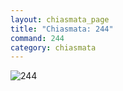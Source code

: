 ```yaml
---
layout: chiasmata_page
title: "Chiasmata: 244"
command: 244
category: chiasmata
---
```


![244](/chiasmata/images/narrative/)

